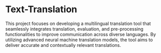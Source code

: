 # Text-Translation
This project focuses on developing a multilingual translation tool that seamlessly integrates translation, evaluation, and pre-processing functionalities to improve communication across diverse languages. By utilizing advanced neural machine translation models, the tool aims to deliver accurate and contextually relevant translations.
